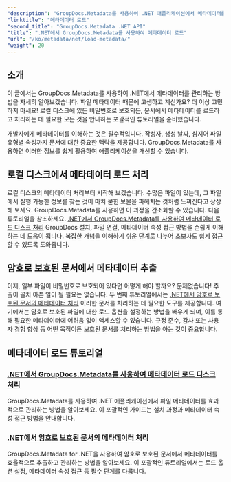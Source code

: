 ```yaml
---
"description": "GroupDocs.Metadata를 사용하여 .NET 애플리케이션에서 메타데이터를 효율적으로 로드하고 관리하는 방법을 알아보세요."
"linktitle": "메타데이터 로드"
"second_title": "GroupDocs.Metadata .NET API"
"title": ".NET에서 GroupDocs.Metadata를 사용하여 메타데이터 로드"
"url": "/ko/metadata/net/load-metadata/"
"weight": 20
---
```


## 소개

이 글에서는 GroupDocs.Metadata를 사용하여 .NET에서 메타데이터를 관리하는 방법을 자세히 알아보겠습니다. 파일 메타데이터 때문에 고생하고 계신가요? 더 이상 고민하지 마세요! 로컬 디스크에 있든 비밀번호로 보호되든, 문서에서 메타데이터를 로드하고 처리하는 데 필요한 모든 것을 안내하는 포괄적인 튜토리얼을 준비했습니다. 

개발자에게 메타데이터를 이해하는 것은 필수적입니다. 작성자, 생성 날짜, 심지어 파일 유형별 속성까지 문서에 대한 중요한 맥락을 제공합니다. GroupDocs.Metadata를 사용하면 이러한 정보를 쉽게 활용하여 애플리케이션을 개선할 수 있습니다.

## 로컬 디스크에서 메타데이터 로드 처리
로컬 디스크의 메타데이터 처리부터 시작해 보겠습니다. 수많은 파일이 있는데, 그 파일에서 실행 가능한 정보를 찾는 것이 마치 묻힌 보물을 파헤치는 것처럼 느껴진다고 상상해 보세요. GroupDocs.Metadata를 사용하면 이 과정을 간소화할 수 있습니다. 다음 튜토리얼을 참조하세요. [.NET에서 GroupDocs.Metadata를 사용하여 메타데이터 로드 디스크 처리](./handling-metadata-local-disk/) GroupDocs 설치, 파일 연결, 메타데이터 속성 접근 방법을 손쉽게 이해하는 데 도움이 됩니다. 복잡한 개념을 이해하기 쉬운 단계로 나누어 초보자도 쉽게 접근할 수 있도록 도와줍니다.

## 암호로 보호된 문서에서 메타데이터 추출
이제, 일부 파일이 비밀번호로 보호되어 있다면 어떻게 해야 할까요? 문제없습니다! 추출이 골치 아픈 일이 될 필요는 없습니다. 두 번째 튜토리얼에서는 [.NET에서 암호로 보호된 문서의 메타데이터 처리](./handling-metadata-from-password-protected-document/) 이러한 문서를 처리하는 데 필요한 도구를 제공합니다. 여기에서는 암호로 보호된 파일에 대한 로드 옵션을 설정하는 방법을 배우게 되며, 이를 통해 필요한 메타데이터에 어려움 없이 액세스할 수 있습니다. 규정 준수, 감사 또는 사용자 경험 향상 등 어떤 목적이든 보호된 문서를 처리하는 방법을 아는 것이 중요합니다.

## 메타데이터 로드 튜토리얼
### [.NET에서 GroupDocs.Metadata를 사용하여 메타데이터 로드 디스크 처리](./handling-metadata-local-disk/)
GroupDocs.Metadata를 사용하여 .NET 애플리케이션에서 파일 메타데이터를 효과적으로 관리하는 방법을 알아보세요. 이 포괄적인 가이드는 설치 과정과 메타데이터 속성 접근 방법을 안내합니다.
### [.NET에서 암호로 보호된 문서의 메타데이터 처리](./handling-metadata-from-password-protected-document/)
GroupDocs.Metadata for .NET을 사용하여 암호로 보호된 문서에서 메타데이터를 효율적으로 추출하고 관리하는 방법을 알아보세요. 이 포괄적인 튜토리얼에서는 로드 옵션 설정, 메타데이터 속성 접근 등 필수 단계를 다룹니다.